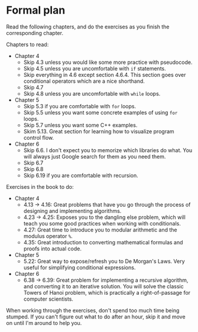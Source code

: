 # Formal plan
Read the following chapters, and do the exercises as you finish the corresponding chapter.

Chapters to read:
- Chapter 4
	- Skip 4.3 unless you would like some more practice with pseudocode.
	- Skip 4.5 unless you are uncomfortable with `if` statements.
	- Skip everything in 4.6 except section 4.6.4. This section goes over conditional operators which are a nice shorthand.
	- Skip 4.7
	- Skip 4.8 unless you are uncomfortable with `while` loops.
- Chapter 5
	- Skip 5.3 if you are comfortable with `for` loops.
	- Skip 5.5 unless you want some concrete examples of using `for` loops.
	- Skip 5.7 unless you want some C++ examples.
	- Skim 5.13. Great section for learning how to visualize program control flow.
- Chapter 6
	- Skip 6.6. I don't expect you to memorize which libraries do what. You will always just Google search for them as you need them.
	- Skip 6.7
	- Skip 6.8
	- Skip 6.19 if you are comfortable with recursion.

Exercises in the book to do:
- Chapter 4
	- 4.13 -> 4.16: Great problems that have you go through the process of designing and implementing algorithms.
	- 4.23 -> 4.25: Exposes you to the dangling else problem, which will teach you some good practices when working with conditionals.
	- 4.27: Great time to introduce you to modular arithmetic and the modulus operator `%`.
	- 4.35: Great introduction to converting mathematical formulas and proofs into actual code.
- Chapter 5
	- 5.22: Great way to expose/refresh you to De Morgan's Laws. Very useful for simplifying conditional expressions.
- Chapter 6
	- 6.38 -> 6.39: Great problem for implementing a recursive algorithm, and converting it to an iterative solution. You will solve the classic Towers of Hanoi problem, which is practically a right-of-passage for computer scientists.

When working through the exercises, don't spend too much time being stumped. If you can't figure out what to do after an hour, skip it and move on until I'm around to help you.